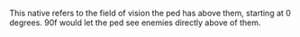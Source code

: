 This native refers to the field of vision the ped has above them, starting at 0 degrees. 90f would let the ped see enemies directly above of them.
